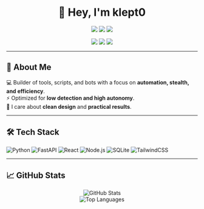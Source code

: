 <div align="center">

# 👋 Hey, I'm klept0  

</div>

<p align="center">
  <a href="https://t.me/klept0"><img src="https://img.shields.io/badge/Telegram-2CA5E0?style=flat-square&logo=telegram&logoColor=white"></a>
  <a href="https://discord.gg/your-invite"><img src="https://img.shields.io/badge/Discord-5865F2?style=flat-square&logo=discord&logoColor=white"></a>
  <a href="https://ko-fi.com/klept0"><img src="https://img.shields.io/badge/Support%20Me-Ko--fi-ff5e5b?style=flat-square&logo=ko-fi&logoColor=white"></a>
</p>

<p align="center">
  <img src="https://komarev.com/ghpvc/?username=klept0&color=blueviolet&style=flat-square" />
  <img src="https://img.shields.io/github/followers/klept0?style=flat-square&color=success" />
  <img src="https://img.shields.io/github/stars/klept0?style=flat-square&color=yellow" />
</p>

---

## 🚀 About Me  
💻 Builder of tools, scripts, and bots with a focus on **automation, stealth, and efficiency**.  
⚡ Optimized for **low detection and high autonomy**.  
🎯 I care about **clean design** and **practical results**.  

---

## 🛠️ Tech Stack  

![Python](https://img.shields.io/badge/Python-3776AB?style=flat-square&logo=python&logoColor=white)
![FastAPI](https://img.shields.io/badge/FastAPI-009688?style=flat-square&logo=fastapi&logoColor=white)
![React](https://img.shields.io/badge/React-61DAFB?style=flat-square&logo=react&logoColor=black)
![Node.js](https://img.shields.io/badge/Node.js-43853D?style=flat-square&logo=node-dot-js&logoColor=white)
![SQLite](https://img.shields.io/badge/SQLite-07405E?style=flat-square&logo=sqlite&logoColor=white)
![TailwindCSS](https://img.shields.io/badge/Tailwind-38B2AC?style=flat-square&logo=tailwind-css&logoColor=white)

---

## 📈 GitHub Stats  

<div align="center">

![GitHub Stats](https://github-readme-stats.vercel.app/api?username=klept0&show_icons=true&theme=radical)  
![Top Languages](https://github-readme-stats.vercel.app/api/top-langs/?username=klept0&layout=compact&theme=radical)

</div>
